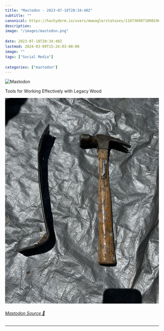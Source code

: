 ```yaml
---
title: "Mastodon - 2023-07-18T20:34:40Z"
subtitle: ""
canonical: https://hachyderm.io/users/mweagle/statuses/110736997100019659
description:
image: "/images/mastodon.png"

date: 2023-07-18T20:34:40Z
lastmod: 2024-03-09T15:24:03-08:00
image: ""
tags: ["Social Media"]

categories: ["mastodon"]
---
```

![Mastodon](/images/mastodon.png)

<p>Tools for Working Effectively with Legacy Wood</p>

![](7c6e85f19da713b8.jpeg)

###### [Mastodon Source 🐘](https://hachyderm.io/@mweagle/110736997100019659)

___
